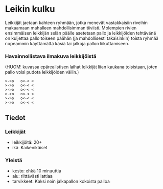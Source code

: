 # Leikin kulku
Leikkijät jaetaan kahteen ryhmään, jotka menevät vastakkaisiin riveihin makaamaan mahalleen mahdollisimman tiiviisti. Molempien rivien ensimmäisen leikkijän selän päälle asetetaan pallo ja leikkijöiden tehtävänä on kuljettaa pallo toiseen päähän (ja mahdollisesti takaisinkin) toista ryhmää nopeammin käyttämättä käsiä tai jalkoja pallon liikuttamiseen.

### Havainnollistava ilmakuva leikkijöistä
(HUOM! kuvassa epärealistisen laihat leikkijät liian kaukana toisistaan, joten pallo voisi pudota leikkijöiden väliin.)
```
>->o   o<-< <
>->o   o<-< <
>->o   o<-< <
>->o   o<-< <
>->o   o<-< <
>->o   o<-< <
```

## Tiedot

### Leikkijät
- leikkijöitä: 20+
- ikä: Kaikenikäiset

### Yleistä
- kesto: ehkä 10 minuuttia
- alu: riittävästi lattiaa
- tarvikkeet: Kaksi noin jalkapallon kokoista palloa